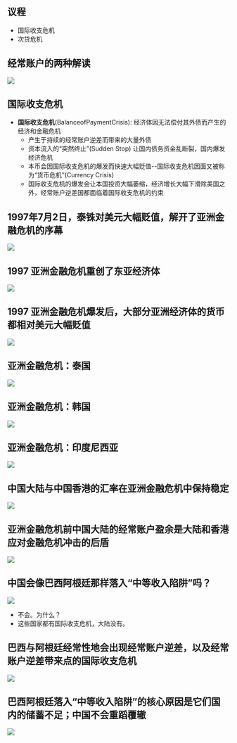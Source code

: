  
## 议程

- 国际收支危机
- 次贷危机

## 经常账户的两种解读

![](./assets/20250810182557.png)

## 国际收支危机

 - **国际收支危机**(BalanceofPaymentCrisis): 经济体因无法偿付其外债而产生的经济和金融危机
	 - 产生于持续的经常账户逆差而带来的大量外债
	 - 资本流入的“突然终止”(Sudden Stop) 让国内债务资金乱断裂，国内爆发经济危机
	 - 本币会因国际收支危机的爆发而快速大幅贬值--国际收支危机因面又被称为“货币危机”(Currency Crisis)
	 - 国际收支危机的爆发会让本国投资大幅萎缩，经济增长大幅下滑除美国之外，经常账户逆差国都面临着国际收支危机的约束

## 1997年7月2日，泰铢对美元大幅贬值，解开了亚洲金融危机的序幕

![](./assets/272b2af42c2e66aa5ddd0ed5671f854a_MD5.jpeg)

## 1997 亚洲金融危机重创了东亚经济体

![](./assets/253fdad491ab33ca267f7b3689b65237_MD5.jpeg)

## 1997 亚洲金融危机爆发后，大部分亚洲经济体的货币都相对美元大幅贬值

![](./assets/ad6b3ee9b0672f5785fc763f800401a7_MD5.jpeg)

## 亚洲金融危机：泰国

![](./assets/5198f08effc8ed3369b38f091c9e9c5f_MD5.jpeg)

## 亚洲金融危机：韩国

![](./assets/97bd7828fbd9534315f6d2fed670b6f9_MD5.jpeg)

## 亚洲金融危机：印度尼西亚
![](./assets/192382be6e6e0db0f3d95f3affb36085_MD5.jpeg)

## 中国大陆与中国香港的汇率在亚洲金融危机中保持稳定

![](./assets/d7e4228f1ae36d300c6ecf603daad3d7_MD5.jpeg)

## 亚洲金融危机前中国大陆的经常账户盈余是大陆和香港应对金融危机冲击的后盾

![](./assets/03c77597e7cbdc4a6552b51288b1e4b1_MD5.jpeg)


## 中国会像巴西阿根廷那样落入“中等收入陷阱”吗？

![](./assets/38e2d0acd41f3ac05f642c8b68f437e0_MD5.jpeg)

- 不会。为什么？
- 这些国家都有国际收支危机，大陆没有。

## 巴西与阿根廷经常性地会出现经常账户逆差，以及经常账户逆差带来点的国际收支危机

![](./assets/9378fb1a6d459d31d61e6d66200f7587_MD5.jpeg)

## 巴西阿根廷落入“中等收入陷阱”的核心原因是它们国内的储蓄不足；中国不会重蹈覆辙

![](./assets/d5fbada459b0a870f4298dacff07a066_MD5.jpeg)

